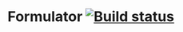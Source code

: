 # Formulator [![Build status](https://dev.azure.com/phil-harmoniq/devops/_apis/build/status/Formulator)](https://dev.azure.com/phil-harmoniq/devops/_build/latest?definitionId=3)
